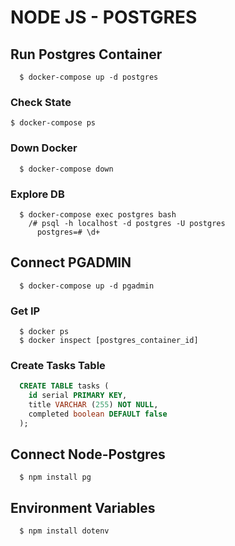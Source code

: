 # NODE JS - POSTGRES

## Run Postgres Container

```docker
  $ docker-compose up -d postgres
```

### Check State

```docker
$ docker-compose ps
```

### Down Docker

```docker
  $ docker-compose down
```

### Explore DB

```docker
  $ docker-compose exec postgres bash
    /# psql -h localhost -d postgres -U postgres
      postgres=# \d+
```

## Connect PGADMIN

```docker
  $ docker-compose up -d pgadmin
```

### Get IP

```docker
  $ docker ps
  $ docker inspect [postgres_container_id]
```

### Create Tasks Table

```sql
  CREATE TABLE tasks (
	id serial PRIMARY KEY,
	title VARCHAR (255) NOT NULL,
	completed boolean DEFAULT false
  );
```

## Connect Node-Postgres
```
  $ npm install pg
```

## Environment Variables
```
  $ npm install dotenv
```